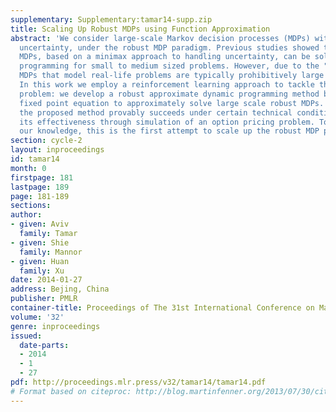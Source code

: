 ```yaml
---
supplementary: Supplementary:tamar14-supp.zip
title: Scaling Up Robust MDPs using Function Approximation
abstract: 'We consider large-scale Markov decision processes (MDPs) with parameter
  uncertainty, under the robust MDP paradigm. Previous studies showed that robust
  MDPs, based on a minimax approach to handling uncertainty, can be solved using dynamic
  programming for small to medium sized problems. However, due to the "curse of dimensionality",
  MDPs that model real-life problems are typically prohibitively large for such approaches.
  In this work we employ a reinforcement learning approach to tackle this planning
  problem: we develop a robust approximate dynamic programming method based on a projected
  fixed point equation to approximately solve large scale robust MDPs. We show that
  the proposed method provably succeeds under certain technical conditions, and demonstrate
  its effectiveness through simulation of an option pricing problem. To the best of
  our knowledge, this is the first attempt to scale up the robust MDP paradigm.'
section: cycle-2
layout: inproceedings
id: tamar14
month: 0
firstpage: 181
lastpage: 189
page: 181-189
sections: 
author:
- given: Aviv
  family: Tamar
- given: Shie
  family: Mannor
- given: Huan
  family: Xu
date: 2014-01-27
address: Bejing, China
publisher: PMLR
container-title: Proceedings of The 31st International Conference on Machine Learning
volume: '32'
genre: inproceedings
issued:
  date-parts:
  - 2014
  - 1
  - 27
pdf: http://proceedings.mlr.press/v32/tamar14/tamar14.pdf
# Format based on citeproc: http://blog.martinfenner.org/2013/07/30/citeproc-yaml-for-bibliographies/
---
```

